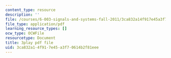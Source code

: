 ```yaml
---
content_type: resource
description: ''
file: /courses/6-003-signals-and-systems-fall-2011/3ca832a14f917e45a3f70614b2f81eee_t2hNMFoIv8w.pdf
file_type: application/pdf
learning_resource_types: []
ocw_type: OCWFile
resourcetype: Document
title: 3play pdf file
uid: 3ca832a1-4f91-7e45-a3f7-0614b2f81eee
---
```

